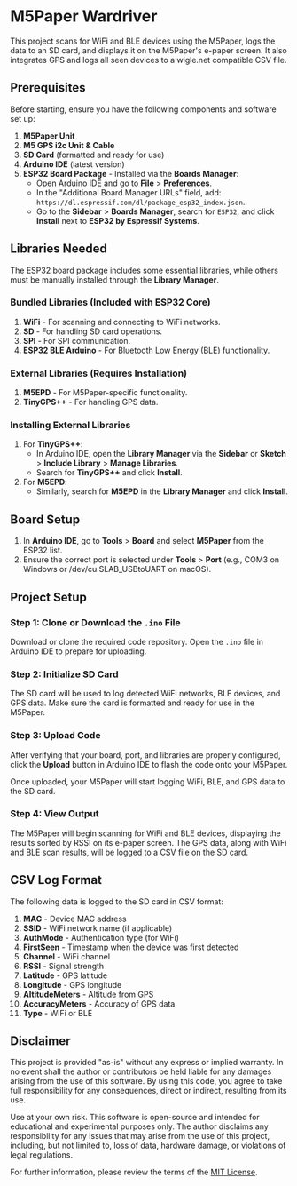 # M5Paper Wardriver

This project scans for WiFi and BLE devices using the M5Paper, logs the data to an SD card, and displays it on the M5Paper's e-paper screen. It also integrates GPS and logs all seen devices to a wigle.net compatible CSV file. 

## Prerequisites

Before starting, ensure you have the following components and software set up:

1. **M5Paper Unit**
2. **M5 GPS i2c Unit & Cable**
3. **SD Card** (formatted and ready for use)
4. **Arduino IDE** (latest version)
5. **ESP32 Board Package** - Installed via the **Boards Manager**:
   - Open Arduino IDE and go to **File** > **Preferences**.
   - In the "Additional Board Manager URLs" field, add:  
     `https://dl.espressif.com/dl/package_esp32_index.json`.
   - Go to the **Sidebar** > **Boards Manager**, search for `ESP32`, and click **Install** next to **ESP32 by Espressif Systems**.

## Libraries Needed

The ESP32 board package includes some essential libraries, while others must be manually installed through the **Library Manager**.

### Bundled Libraries (Included with ESP32 Core)
1. **WiFi** - For scanning and connecting to WiFi networks.
2. **SD** - For handling SD card operations.
3. **SPI** - For SPI communication.
4. **ESP32 BLE Arduino** - For Bluetooth Low Energy (BLE) functionality.

### External Libraries (Requires Installation)
1. **M5EPD** - For M5Paper-specific functionality.
2. **TinyGPS++** - For handling GPS data.

### Installing External Libraries
1. For **TinyGPS++**:
   - In Arduino IDE, open the **Library Manager** via the **Sidebar** or **Sketch** > **Include Library** > **Manage Libraries**.
   - Search for **TinyGPS++** and click **Install**.
2. For **M5EPD**:
   - Similarly, search for **M5EPD** in the **Library Manager** and click **Install**.

## Board Setup

1. In **Arduino IDE**, go to **Tools** > **Board** and select **M5Paper** from the ESP32 list.
2. Ensure the correct port is selected under **Tools** > **Port** (e.g., COM3 on Windows or /dev/cu.SLAB_USBtoUART on macOS).

## Project Setup

### Step 1: Clone or Download the `.ino` File

Download or clone the required code repository. Open the `.ino` file in Arduino IDE to prepare for uploading.

### Step 2: Initialize SD Card

The SD card will be used to log detected WiFi networks, BLE devices, and GPS data. Make sure the card is formatted and ready for use in the M5Paper.

### Step 3: Upload Code

After verifying that your board, port, and libraries are properly configured, click the **Upload** button in Arduino IDE to flash the code onto your M5Paper.

Once uploaded, your M5Paper will start logging WiFi, BLE, and GPS data to the SD card.



### Step 4: View Output

The M5Paper will begin scanning for WiFi and BLE devices, displaying the results sorted by RSSI on its e-paper screen. The GPS data, along with WiFi and BLE scan results, will be logged to a CSV file on the SD card.

## CSV Log Format

The following data is logged to the SD card in CSV format:

1. **MAC** - Device MAC address
2. **SSID** - WiFi network name (if applicable)
3. **AuthMode** - Authentication type (for WiFi)
4. **FirstSeen** - Timestamp when the device was first detected
5. **Channel** - WiFi channel
6. **RSSI** - Signal strength
7. **Latitude** - GPS latitude
8. **Longitude** - GPS longitude
9. **AltitudeMeters** - Altitude from GPS
10. **AccuracyMeters** - Accuracy of GPS data
11. **Type** - WiFi or BLE

## Disclaimer

This project is provided "as-is" without any express or implied warranty. In no event shall the author or contributors be held liable for any damages arising from the use of this software. By using this code, you agree to take full responsibility for any consequences, direct or indirect, resulting from its use. 

Use at your own risk. This software is open-source and intended for educational and experimental purposes only. The author disclaims any responsibility for any issues that may arise from the use of this project, including, but not limited to, loss of data, hardware damage, or violations of legal regulations.

For further information, please review the terms of the [MIT License](./LICENSE).


